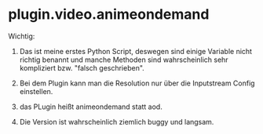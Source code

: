 # plugin.video.animeondemand
Wichtig:

1. Das ist meine erstes Python Script, deswegen sind einige Variable nicht richtig benannt und manche Methoden sind wahrscheinlich sehr kompliziert bzw. "falsch geschrieben".

2. Bei dem Plugin kann man die Resolution nur über die Inputstream Config einstellen.

3. das PLugin heißt animeondemand statt aod.

4. Die Version ist wahrscheinlich ziemlich buggy und langsam.
